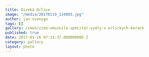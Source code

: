 ```yaml
---
title: Divoká Orlice
image: "/media/20170119_124805.jpg"
author: jan-svanyga
tags: []
gallery: /news/zima-umoznila-spocitat-vydry-v-orlickych-horach
published: true
date: 2017-01-26 07:14:37.000000000 Z
category: gallery
layout: photo
---
```

